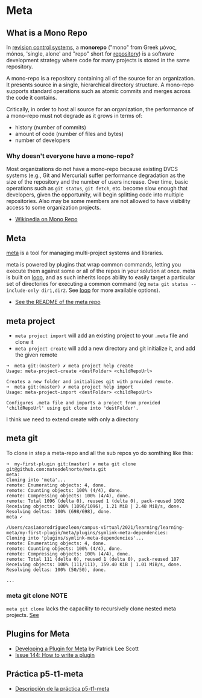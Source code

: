 # Meta

## What is a Mono Repo

In [revision control systems](https://en.wikipedia.org/wiki/Revision_control "Revision control"), a **monorepo** ("mono" from Greek μόνος, mónos, 'single, alone' and "repo" short for [repository](https://en.wikipedia.orgwiki/Repository_(version_control) "Repository (version control)")) is a software development strategy where code for many projects is stored in the same repository.

A mono-repo is a repository containing all of the source for an organization. It presents source in a single, hierarchical directory structure. A mono-repo supports standard operations such as atomic commits and merges across the code it contains.

Critically, in order to host all source for an organization, the performance of a mono-repo must not degrade as it grows in terms of:

* history (number of commits)
* amount of code (number of files and bytes)
* number of developers

### Why doesn't everyone have a mono-repo?

Most organizations do not have a mono-repo because existing DVCS systems (e.g., Git and Mercurial) suffer performance degradation as the size of the repository and the number of users increase. Over time, basic operations such as `git status`, `git fetch`, etc. become slow enough that developers, given the opportunity, will begin splitting code into multiple repositories. Also may be some members are not allowed to have visibility access to some organization projects.

* [Wikipedia on Mono Repo](https://en.wikipedia.org/wiki/Monorepo)

## Meta

[meta](https://github.com/mateodelnorte/meta/blob/master/README.md) is a tool for managing multi-project systems and libraries. 

meta is powered by plugins that wrap common commands, letting you execute them against some or all of the repos in your solution at once. meta is built on [loop](https://github.com/mateodelnorte/loop), and as such inherits loops ability to easily target a particular set of directories for executing a common command (eg `meta git status --include-only dir1,dir2`. See [loop](https://github.com/mateodelnorte/loop) for more available options). 

* [See the README of the meta repo](https://github.com/mateodelnorte/meta/blob/master/README.md)

## meta project


* `meta project import` will add an existing project to your `.meta` file and clone it
* `meta project create` will add a new directory and git initialize it, and add the given remote

```
➜  meta git:(master) ✗ meta project help create
Usage: meta-project-create <destFolder> <childRepoUrl>

Creates a new folder and initializes git with provided remote.
➜  meta git:(master) ✗ meta project help import
Usage: meta-project-import <destFolder> <childRepoUrl>

Configures .meta file and imports a project from provided 'childRepoUrl' using git clone into 'destFolder'.
```

I think we need to extend create with only a directory

## meta git

To clone in step a meta-repo and all the sub repos yo do somthing like this:

```
➜  my-first-plugin git:(master) ✗ meta git clone git@github.com:mateodelnorte/meta.git
meta:
Cloning into 'meta'...
remote: Enumerating objects: 4, done.
remote: Counting objects: 100% (4/4), done.
remote: Compressing objects: 100% (4/4), done.
remote: Total 1096 (delta 0), reused 1 (delta 0), pack-reused 1092
Receiving objects: 100% (1096/1096), 1.21 MiB | 2.48 MiB/s, done.
Resolving deltas: 100% (698/698), done.
meta ✓

/Users/casianorodriguezleon/campus-virtual/2021/learning/learning-meta/my-first-plugin/meta/plugins/symlink-meta-dependencies:
Cloning into 'plugins/symlink-meta-dependencies'...
remote: Enumerating objects: 4, done.
remote: Counting objects: 100% (4/4), done.
remote: Compressing objects: 100% (4/4), done.
remote: Total 111 (delta 0), reused 1 (delta 0), pack-reused 107
Receiving objects: 100% (111/111), 159.40 KiB | 1.01 MiB/s, done.
Resolving deltas: 100% (50/50), done.

...

```

### meta git clone NOTE

`meta git clone` lacks the capacility to recursively clone nested meta projects.
[See](https://github.com/mateodelnorte/meta/issues/203)

## Plugins for Meta

* [Developing a Plugin for Meta](https://medium.com/@patrickleet/developing-a-plugin-for-meta-bd2e9c39882d) by Patrick Lee Scott
* [Issue 144: How to write a plugin](https://github.com/mateodelnorte/meta/issues/144)

## Práctica p5-t1-meta

* [Descripción de la práctica p5-t1-meta]({{site.baseurl}}/practicas/p5-t1-meta/)